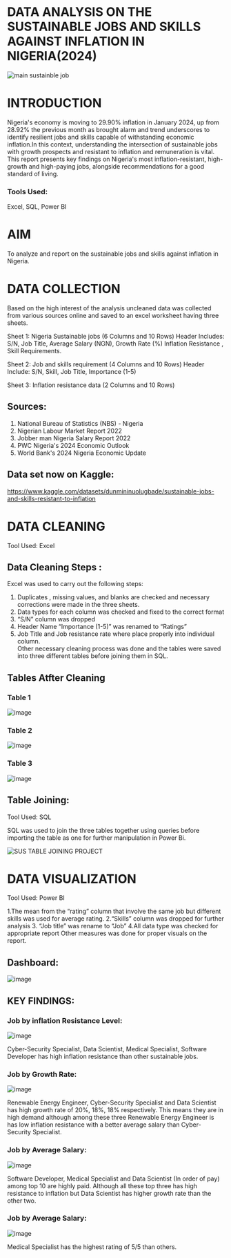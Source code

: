 # DATA ANALYSIS ON THE SUSTAINABLE JOBS AND SKILLS AGAINST INFLATION IN NIGERIA(2024)
![main sustainble job](https://github.com/user-attachments/assets/6980c91c-0f7b-4da7-bd36-28d35ed3878a)
# INTRODUCTION
Nigeria's economy is moving to 29.90% inflation in January 2024, up from 28.92% the previous month as brought alarm and  trend underscores to identify resilient jobs and skills capable of withstanding economic inflation.In this context, understanding the intersection of  sustainable jobs with growth prospects and resistant to inflation and remuneration is vital. This report presents key findings on Nigeria's most inflation-resistant, high-growth and high-paying jobs, alongside recommendations for a good standard of living.
### Tools Used:
Excel, SQL, Power BI	

# AIM
To analyze and report on the sustainable jobs and skills against inflation in Nigeria.

# DATA COLLECTION
Based on the high interest of the analysis  uncleaned data was collected from various sources online and saved to an excel worksheet having three sheets.

Sheet 1:  Nigeria Sustainable jobs  (6 Columns and 10 Rows)
Header Includes: S/N, Job Title,  Average Salary (NGN), Growth Rate (%) Inflation Resistance , Skill Requirements.

Sheet 2: Job and skills requirement  (4 Columns and 10 Rows)
Header Include: S/N, Skill, Job Title, Importance (1-5)

Sheet 3:  Inflation resistance data  (2 Columns and 10 Rows)
## Sources:
1. National Bureau of Statistics (NBS) - Nigeria
2. Nigerian Labour Market Report 2022
3. Jobber man Nigeria Salary Report 2022
4. PWC Nigeria's 2024 Economic Outlook
5. World Bank's 2024 Nigeria Economic Update
## Data set now on Kaggle:
https://www.kaggle.com/datasets/dunmininuolugbade/sustainable-jobs-and-skills-resistant-to-inflation

# DATA CLEANING 
Tool Used: Excel
## Data Cleaning Steps :

Excel was used to carry out the following steps:

1. Duplicates , missing values,  and blanks are checked  and necessary corrections  were made in the three sheets.
2. Data types for each column was checked and fixed to the correct format 
3. “S/N” column was dropped 
4. Header Name “Importance (1-5)” was renamed to “Ratings”
5. Job  Title and Job resistance rate where place properly into individual column.  
Other necessary cleaning process was done and the tables were saved into three different tables  before joining them in SQL.

## Tables Atfter Cleaning

### Table 1
![image](https://github.com/user-attachments/assets/35e79713-5a69-467a-bfcf-7e8324dbf7c4)

### Table 2
![image](https://github.com/user-attachments/assets/6cec08cc-00b3-4a19-aaa3-dae8f530fafc)

### Table 3
![image](https://github.com/user-attachments/assets/e9df04ad-1c82-45e0-9efa-e5f8e40c3c75)

## Table Joining:
Tool Used: SQL

SQL was used to join the three tables together using queries before importing the table as one for further manipulation in Power Bi.

![SUS  TABLE JOINING  PROJECT ](https://github.com/user-attachments/assets/5f43b783-a884-44e4-a3b5-59da719ca17b)

# DATA VISUALIZATION
Tool Used: Power BI

1.The  mean from the “rating” column  that involve  the same  job but different skills was used for average rating.
2.“Skills” column was dropped for further analysis 
3. “Job title” was rename to “Job”
4.All data type was checked for appropriate report
Other  measures was done for proper visuals on the report.

## Dashboard:
![image](https://github.com/user-attachments/assets/d8645cee-a08c-49bb-9259-1025d5074b63)

## KEY FINDINGS:
### Job by inflation Resistance Level:
![image](https://github.com/user-attachments/assets/f01f976f-7e77-41de-bca1-507d969b671b)

Cyber-Security Specialist, Data Scientist, Medical Specialist, Software Developer has high inflation resistance than other sustainable jobs.

### Job by Growth Rate:
![image](https://github.com/user-attachments/assets/f7debe2e-8817-4206-92eb-cedae402b645)

Renewable Energy Engineer, Cyber-Security Specialist and Data Scientist has high growth rate of 20%, 18%, 18% respectively. This means they are in high demand although among these three Renewable Energy Engineer is has low inflation resistance with a better average salary than Cyber-Security Specialist. 

### Job by Average Salary:
![image](https://github.com/user-attachments/assets/f4e7e5eb-e34a-47d6-a4d7-25e15c3b4354)

Software Developer, Medical Specialist and Data Scientist (In order of pay) among top 10 are highly paid. Although all these top three has high resistance to inflation but Data Scientist has higher growth rate than the other two.

### Job by Average Salary:
![image](https://github.com/user-attachments/assets/4a16e201-c2a6-4cf1-b85f-6adc77b1bdc5)

Medical Specialist has the highest rating of 5/5 than others.
